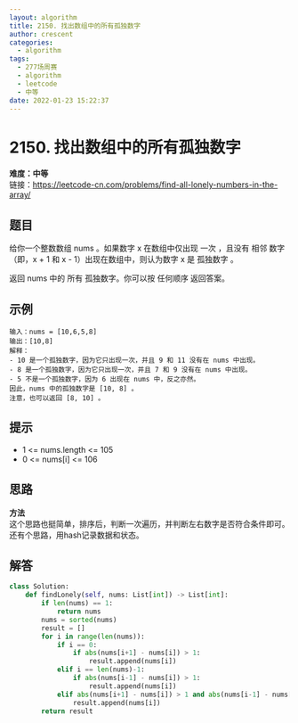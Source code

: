 ```yaml
---
layout: algorithm
title: 2150. 找出数组中的所有孤独数字
author: crescent
categories:
  - algorithm
tags:
  - 277场周赛
  - algorithm
  - leetcode
  - 中等
date: 2022-01-23 15:22:37
---
```

# 2150. 找出数组中的所有孤独数字
**难度：中等**  
链接：https://leetcode-cn.com/problems/find-all-lonely-numbers-in-the-array/
## 题目
给你一个整数数组 nums 。如果数字 x 在数组中仅出现 一次 ，且没有 相邻 数字（即，x + 1 和 x - 1）出现在数组中，则认为数字 x 是 孤独数字 。

返回 nums 中的 所有 孤独数字。你可以按 任何顺序 返回答案。

## 示例
```
输入：nums = [10,6,5,8]
输出：[10,8]
解释：
- 10 是一个孤独数字，因为它只出现一次，并且 9 和 11 没有在 nums 中出现。
- 8 是一个孤独数字，因为它只出现一次，并且 7 和 9 没有在 nums 中出现。
- 5 不是一个孤独数字，因为 6 出现在 nums 中，反之亦然。
因此，nums 中的孤独数字是 [10, 8] 。
注意，也可以返回 [8, 10] 。
```

## 提示
+ 1 <= nums.length <= 105
+ 0 <= nums[i] <= 106

## 思路
**方法**  
这个思路也挺简单，排序后，判断一次遍历，并判断左右数字是否符合条件即可。  
还有个思路，用hash记录数据和状态。

## 解答
``` python
class Solution:
    def findLonely(self, nums: List[int]) -> List[int]:
        if len(nums) == 1:
            return nums
        nums = sorted(nums)
        result = []
        for i in range(len(nums)):
            if i == 0:
                if abs(nums[i+1] - nums[i]) > 1:
                    result.append(nums[i])
            elif i == len(nums)-1:
                if abs(nums[i-1] - nums[i]) > 1:
                    result.append(nums[i])
            elif abs(nums[i+1] - nums[i]) > 1 and abs(nums[i-1] - nums[i]) > 1:
                result.append(nums[i])
        return result
```